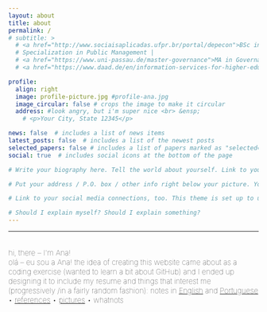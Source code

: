 ```yaml
---
layout: about
title: about
permalink: /
# subtitle: >
  # <a href="http://www.sociaisaplicadas.ufpr.br/portal/depecon">BSc in Economics</a> | 
  # Specialization in Public Management | 
  # <a href="https://www.uni-passau.de/master-governance">MA in Governance and Public Policy</a> | 
  # <a href="https://www.daad.de/en/information-services-for-higher-education-institutions/further-information-on-daad-programmes/ppgg/">DAAD Alumna (Helmut-Schmidt-Programme)</a>

profile:
  align: right
  image: profile-picture.jpg #profile-ana.jpg
  image_circular: false # crops the image to make it circular
  address: #look angry, but i'm super nice <br> &ensp;
    # <p>Your City, State 12345</p>

news: false  # includes a list of news items
latest_posts: false  # includes a list of the newest posts
selected_papers: false # includes a list of papers marked as "selected={true}"
social: true  # includes social icons at the bottom of the page

# Write your biography here. Tell the world about yourself. Link to your favorite [subreddit](http://reddit.com). You can put a picture in, too. The code is already in, just name your picture `prof_pic.jpg` and put it in the `img/` folder. 

# Put your address / P.O. box / other info right below your picture. You can also disable any these elements by editing `profile` property of the YAML header of your `_pages/about.md`. Edit `_bibliography/papers.bib` and Jekyll will render your [publications page](/al-folio/publications/) automatically.

# Link to your social media connections, too. This theme is set up to use [Font Awesome icons](http://fortawesome.github.io/Font-Awesome/) and [Academicons](https://jpswalsh.github.io/academicons/), like the ones below. Add your Facebook, Twitter, LinkedIn, Google Scholar, or just disable all of them.

# Should I explain myself? Should I explain something?
---
```


<!-- <hr> -->
<hr>
<span style="font-size:15px;font-weight:lighter"> 
<br> hi, there – I'm Ana! &emsp; <br> olá – eu sou a Ana!

<span style="font-size:15px;font-weight:lighter"> 
the idea of creating this website came about as a coding exercise (wanted to learn a bit about GitHub) and I ended up designing it to include my resume and things that interest me (progressively /in a fairly random fashion): notes in <a href="/blog/tag/english/">English</a> and <a href="/blog/tag/português">Portuguese</a> • <a href="/bookshelf">references</a> • <a href="/cards/photos">pictures</a> • whatnots

<!-- <span style="font-size:15px;font-weight:lighter"> 
But this is a page under construction, so please, bear with me :-) -->
